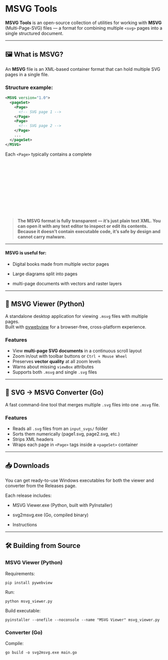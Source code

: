 # MSVG Tools

**MSVG Tools** is an open-source collection of utilities for working with **MSVG** (Multi-Page-SVG) files — a format for combining multiple `<svg>` pages into a single structured document.

---

## 🖼 What is MSVG?

An **MSVG** file is an XML-based container format that can hold multiple SVG pages in a single file.

### Structure example:
```xml
<MSVG version="1.0">
  <pageSet>
    <Page>
      <!-- SVG page 1 -->
    </Page>
    <Page>
      <!-- SVG page 2 -->
    </Page>
    ...
  </pageSet>
</MSVG>
```

Each `<Page>` typically contains a complete <svg> element, including its own viewBox and style definitions.

<br/>
 
>**The MSVG format is fully transparent — it’s just plain text XML. You can open it with any text editor to inspect or edit its contents. Because it doesn’t contain executable code, it’s safe by design and cannot carry malware.**

---

#### MSVG is useful for:

-    Digital books made from multiple vector pages

-    Large diagrams split into pages

-    multi-page documents with vectors and raster layers 

---
	
## 📄 MSVG Viewer (Python)

A standalone desktop application for viewing `.msvg` files with multiple pages.  
Built with [pywebview](https://pywebview.flowrl.com/) for a browser-free, cross-platform experience.

### Features
- View **multi-page SVG documents** in a continuous scroll layout
- Zoom in/out with toolbar buttons or `Ctrl + Mouse Wheel`
- Preserves **vector quality** at all zoom levels
- Warns about missing `viewBox` attributes
- Supports both `.msvg` and single `.svg` files
	
	
---

## 🔄 SVG → MSVG Converter (Go)

A fast command-line tool that merges multiple `.svg` files into one `.msvg` file.

### Features
- Reads all `.svg` files from an `input_svgs/` folder
- Sorts them numerically (page1.svg, page2.svg, etc.)
- Strips XML headers
- Wraps each page in `<Page>` tags inside a `<pageSet>` container

---
	

## 📥 Downloads

You can get ready-to-use Windows executables for both the viewer and converter from the
Releases page.

Each release includes:

-    MSVG Viewer.exe (Python, built with PyInstaller)

-    svg2msvg.exe (Go, compiled binary)

-    Instructions
	
	
---
## 🛠 Building from Source

### MSVG Viewer (Python)

Requirements:
```
pip install pywebview
```
Run:
```
python msvg_viewer.py
```

Build executable:
```
pyinstaller --onefile --noconsole --name "MSVG Viewer" msvg_viewer.py
```


### Converter (Go)

Compile:
```
go build -o svg2msvg.exe main.go
```









